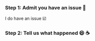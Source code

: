 ### Step 1: Admit you have an issue :slightly_frowning_face:
I do have an issue :ballot_box_with_check:

### Step 2: Tell us what happened :smile: :coffee:
